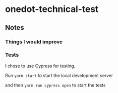 # onedot-technical-test

## Notes

### Things I would improve

### Tests

I chose to use Cypress for testing.

Run `yarn start` to start the local development server

and then `yarn run cypress open` to start the tests
